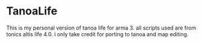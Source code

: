 # TanoaLife
This is my personal version of tanoa life for arma 3. all scripts used are from tonics altis life 4.0. i only take credit for porting to tanoa and map editing.
